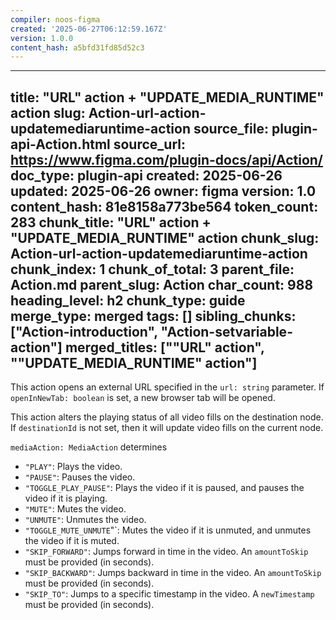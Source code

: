 ```yaml
---
compiler: noos-figma
created: '2025-06-27T06:12:59.167Z'
version: 1.0.0
content_hash: a5bfd31fd85d52c3
---
```

---
title: "URL" action + "UPDATE_MEDIA_RUNTIME" action
slug: Action-url-action-updatemediaruntime-action
source_file: plugin-api-Action.html
source_url: https://www.figma.com/plugin-docs/api/Action/
doc_type: plugin-api
created: 2025-06-26
updated: 2025-06-26
owner: figma
version: 1.0
content_hash: 81e8158a773be564
token_count: 283
chunk_title: "URL" action + "UPDATE_MEDIA_RUNTIME" action
chunk_slug: Action-url-action-updatemediaruntime-action
chunk_index: 1
chunk_of_total: 3
parent_file: Action.md
parent_slug: Action
char_count: 988
heading_level: h2
chunk_type: guide
merge_type: merged
tags: []
sibling_chunks: ["Action-introduction", "Action-setvariable-action"]
merged_titles: [""URL" action", ""UPDATE_MEDIA_RUNTIME" action"]
---

This action opens an external URL specified in the `url: string` parameter. If `openInNewTab: boolean` is set, a new browser tab will be opened.

This action alters the playing status of all video fills on the destination node. If `destinationId` is not set, then it will update video fills on the current node.

`mediaAction: MediaAction` determines

- `"PLAY"`: Plays the video.
- `"PAUSE"`: Pauses the video.
- `"TOGGLE_PLAY_PAUSE"`: Plays the video if it is paused, and pauses the video if it is playing.
- `"MUTE"`: Mutes the video.
- `"UNMUTE"`: Unmutes the video.
- `"TOGGLE_MUTE_UNMUTE`"`: Mutes the video if it is unmuted, and unmutes the video if it is muted.
- `"SKIP_FORWARD"`: Jumps forward in time in the video. An `amountToSkip` must be provided (in seconds).
- `"SKIP_BACKWARD"`: Jumps backward in time in the video. An `amountToSkip` must be provided (in seconds).
- `"SKIP_TO"`: Jumps to a specific timestamp in the video. A `newTimestamp` must be provided (in seconds).
